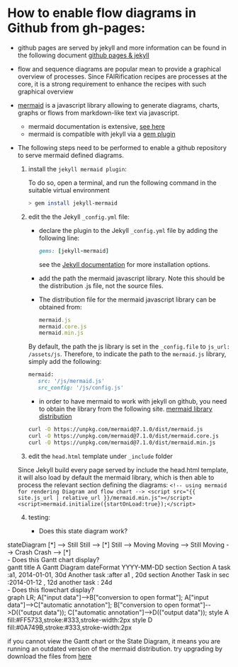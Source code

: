 # How to enable flow diagrams in Github from gh-pages:

- github pages are served by jekyll and more information can be found in the following document [github pages & jekyll](https://jekyllrb.com/docs/github-pages/)

- flow and sequence diagrams are popular mean to provide a graphical overview of processes. Since FAIRification recipes are processes at the core, it is a strong requirement to enhance the recipes with such graphical overview

- [mermaid](https://github.com/mermaid-js/mermaid) is a javascript library allowing to generate diagrams, charts, graphs or flows from markdown-like text via javascript. 

	- mermaid documentation is extensive, [see here](https://mermaid-js.github.io/mermaid/#/)
	- mermaid is compatible with jekyll via a [gem plugin](https://github.com/jasonbellamy/jekyll-mermaid/blob/master/readme.md)

- The following steps need to be performed to enable a github repository to serve mermaid defined diagrams.

	1. install the `jekyll mermaid plugin`: 

    	To do so, open a terminal, and run the following command in the suitable virtual environment
    
    	```bash
    	> gem install jekyll-mermaid
    	```

	2. edit the the Jekyll `_config.yml` file:

		- declare the plugin to the Jekyll `_config.yml` file by adding the following line:

        	```ruby
        	gems: [jekyll-mermaid]
        	```
		
	       see the [Jekyll documentation](http://jekyllrb.com/docs/plugins/#installing-a-plugin) for more installation options.

		- add the path the mermaid javascript library. Note this should be the distribution .js file, not the source files.
		- The distribution file for the mermaid javascript library can be obtained from:

    		```ruby
    	    mermaid.js
    		mermaid.core.js
    		mermaid.min.js
    		```

		By default, the path the js library is set in the `_config.file` to `js_url: /assets/js`.
		Therefore, to indicate the path to the `mermaid.js` library, simply add the following:

        ```ruby
        mermaid:
           src: '/js/mermaid.js'
           src_config: '/js/config.js'
        ```

	   - in order to have mermaid to work with jekyll on github, you need to obtain the library from the following site.
	   [mermaid library distribution](https://unpkg.com/mermaid@7.1.0/dist/)
	   
        ```bash
    	curl -O https://unpkg.com/mermaid@7.1.0/dist/mermaid.js
        curl -O https://unpkg.com/mermaid@7.1.0/dist/mermaid.core.js
        curl -O https://unpkg.com/mermaid@7.1.0/dist/mermaid.min.js
        ```


    3. edit the `head.html` template under `_include` folder
    
    Since Jekyll build every page served by include the head.html template, it will also load by default the mermaid library,
        which is then able to process the relevant section defining the diagrams:
    	```
       	<!-- using mermaid for rendering Diagram and flow chart -->
        	<script src="{{ site.js_url | relative_url }}/mermaid.min.js"></script>
        	<script>mermaid.initialize({startOnLoad:true});</script>
            ```
	
    4. testing:

        - Does this state diagram work?
<div class="mermaid">
stateDiagram
    [*] --> Still
    Still --> [*]
    Still --> Moving
    Moving --> Still
    Moving --> Crash
    Crash --> [*]
</div>        
        - Does this Gantt chart display?  
<div class="mermaid">
gantt
    title A Gantt Diagram
    dateFormat  YYYY-MM-DD
    section Section
    A task           :a1, 2014-01-01, 30d
    Another task     :after a1  , 20d
    section Another
    Task in sec      :2014-01-12  , 12d
    another task      : 24d
</div>
        - Does this flowchart display?
<div class="mermaid">
graph LR;
    A["input data"]-->B["conversion to open format"];
    A["input data"]-->C["automatic annotation"];
    B["conversion to open format"]-->D(("output data"));
    C["automatic annotation"]-->D(("output data"));  
    style A fill:#FF5733,stroke:#333,stroke-width:2px
    style D fill:#0A749B,stroke:#333,stroke-width:2px
</div>


if you cannot view the Gantt chart or the State Diagram, it means you  are running an outdated version of the mermaid distribution.
try upgrading by download the files from [here](https://unpkg.com/browse/mermaid@8.4.8/dist/)
